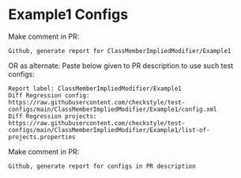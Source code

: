 # Example1 Configs
Make comment in PR:
```
Github, generate report for ClassMemberImpliedModifier/Example1
```
OR as alternate:
Paste below given to PR description to use such test configs:
```
Report label: ClassMemberImpliedModifier/Example1
Diff Regression config: https://raw.githubusercontent.com/checkstyle/test-configs/main/ClassMemberImpliedModifier/Example1/config.xml
Diff Regression projects: https://raw.githubusercontent.com/checkstyle/test-configs/main/ClassMemberImpliedModifier/Example1/list-of-projects.properties
```
Make comment in PR:
```
Github, generate report for configs in PR description
```
